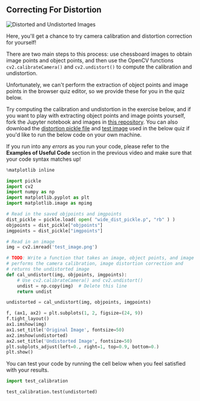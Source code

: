 
## Correcting For Distortion

![Distorted and Undistorted Images](orig-and-undist.png)

Here, you'll get a chance to try camera calibration and distortion correction for yourself!  

There are two main steps to this process: use chessboard images to obtain image points and object points, and then use the OpenCV functions `cv2.calibrateCamera()` and `cv2.undistort()` to compute the calibration and undistortion.  

Unfortunately, we can't perform the extraction of object points and image points in the browser quiz editor, so we provide these for you in the quiz below.  

Try computing the calibration and undistortion in the exercise below, and if you want to play with extracting object points and image points yourself, fork the Jupyter notebook and images in [this repository](https://github.com/udacity/CarND-Camera-Calibration). You can also download the [distortion pickle file](https://s3-us-west-1.amazonaws.com/udacity-selfdrivingcar/files/Advanced_Lane_Finding_Images/correct_for_distortion/wide_dist_pickle.p) and [test image](https://s3-us-west-1.amazonaws.com/udacity-selfdrivingcar/files/Advanced_Lane_Finding_Images/correct_for_distortion/test_image.png) used in the below quiz if you'd like to run the below code on your own machine.

If you run into any *errors* as you run your code, please refer to the **Examples of Useful Code** section in the previous video and make sure that your code syntax matches up!


```python
%matplotlib inline

import pickle
import cv2
import numpy as np
import matplotlib.pyplot as plt
import matplotlib.image as mpimg

# Read in the saved objpoints and imgpoints
dist_pickle = pickle.load( open( "wide_dist_pickle.p", "rb" ) )
objpoints = dist_pickle["objpoints"]
imgpoints = dist_pickle["imgpoints"]

# Read in an image
img = cv2.imread('test_image.png')

# TODO: Write a function that takes an image, object points, and image points
# performs the camera calibration, image distortion correction and 
# returns the undistorted image
def cal_undistort(img, objpoints, imgpoints):
    # Use cv2.calibrateCamera() and cv2.undistort()
    undist = np.copy(img)  # Delete this line
    return undist

undistorted = cal_undistort(img, objpoints, imgpoints)

f, (ax1, ax2) = plt.subplots(1, 2, figsize=(24, 9))
f.tight_layout()
ax1.imshow(img)
ax1.set_title('Original Image', fontsize=50)
ax2.imshow(undistorted)
ax2.set_title('Undistorted Image', fontsize=50)
plt.subplots_adjust(left=0., right=1, top=0.9, bottom=0.)
plt.show()
```

You can test your code by running the cell below when you feel satisfied with your results.


```python
import test_calibration

test_calibration.test(undistorted)
```
